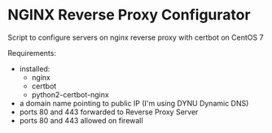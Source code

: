 # NGINX Reverse Proxy Configurator
Script to configure servers on nginx reverse proxy with certbot on CentOS 7

Requirements:
- installed:
  - nginx 
  - certbot
  - python2-certbot-nginx
- a domain name pointing to public IP (I'm using DYNU Dynamic DNS)
- ports 80 and 443 forwarded to Reverse Proxy Server
- ports 80 and 443 allowed on firewall 
